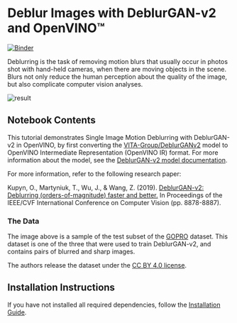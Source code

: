 # Deblur Images with DeblurGAN-v2 and OpenVINO™

[![Binder](https://mybinder.org/badge_logo.svg)](https://mybinder.org/v2/gh/openvinotoolkit/openvino_notebooks/HEAD?filepath=notebooks%2F217-vision-deblur%2F217-vision-deblur.ipynb)

Deblurring is the task of removing motion blurs that usually occur in photos shot with hand-held cameras, when there are moving objects in the scene. Blurs not only reduce the human perception about the quality of the image, but also complicate computer vision analyses.

![result](https://user-images.githubusercontent.com/41332813/158425051-3d4d442c-7eca-4f5c-97c8-de27e0ea8093.png)

## Notebook Contents

This tutorial demonstrates Single Image Motion Deblurring with DeblurGAN-v2 in OpenVINO, by first converting the [VITA-Group/DeblurGANv2](https://github.com/VITA-Group/DeblurGANv2) model to OpenVINO Intermediate Representation (OpenVINO IR) format. For more information about the model, see the [DeblurGAN-v2 model documentation](https://docs.openvino.ai/2023.0/omz_models_model_deblurgan_v2.html).

For more information, refer to the following research paper: 

Kupyn, O., Martyniuk, T., Wu, J., & Wang, Z. (2019). [DeblurGAN-v2: Deblurring (orders-of-magnitude) faster and better.](https://openaccess.thecvf.com/content_ICCV_2019/html/Kupyn_DeblurGAN-v2_Deblurring_Orders-of-Magnitude_Faster_and_Better_ICCV_2019_paper.html) In Proceedings of the IEEE/CVF International Conference on Computer Vision (pp. 8878-8887).

### The Data

The image above is a sample of the test subset of the [GOPRO](https://seungjunnah.github.io/Datasets/gopro) dataset. This dataset is one of the three that were used to train DeblurGAN-v2, and contains pairs of blurred and sharp images.

The authors release the dataset under the [CC BY 4.0 license](https://creativecommons.org/licenses/by/4.0/).

## Installation Instructions

If you have not installed all required dependencies, follow the [Installation Guide](../../README.md).
